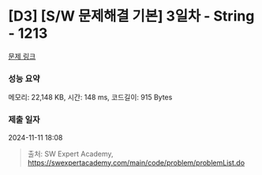 # [D3] [S/W 문제해결 기본] 3일차 - String - 1213 

[문제 링크](https://swexpertacademy.com/main/code/problem/problemDetail.do?contestProbId=AV14P0c6AAUCFAYi) 

### 성능 요약

메모리: 22,148 KB, 시간: 148 ms, 코드길이: 915 Bytes

### 제출 일자

2024-11-11 18:08



> 출처: SW Expert Academy, https://swexpertacademy.com/main/code/problem/problemList.do